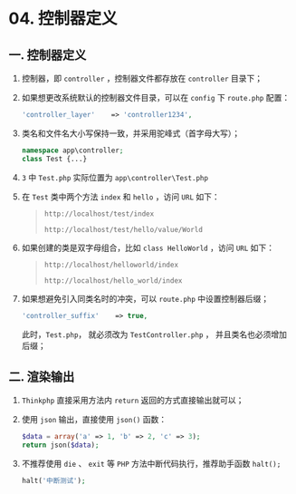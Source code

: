 # 04. 控制器定义

## 一. 控制器定义

1. 控制器，即 `controller` ，控制器文件都存放在 `controller` 目录下；

2. 如果想更改系统默认的控制器文件目录，可以在 `config` 下 `route.php` 配置：

   ```php
   'controller_layer'    => 'controller1234',
   ```

3. 类名和文件名大小写保持一致，并采用驼峰式（首字母大写）；

   ```php
   namespace app\controller;
   class Test {...}
   ```

4. `3` 中 `Test.php` 实际位置为 `app\controller\Test.php`

5. 在 `Test` 类中两个方法 `index` 和 `hello` ，访问 `URL` 如下：

   > `http://localhost/test/index`
   >
   > `http://localhost/test/hello/value/World`

6. 如果创建的类是双字母组合，比如 `class HelloWorld` ，访问 `URL` 如下：

   > `http://localhost/helloworld/index`
   >
   > `http://localhost/hello_world/index`

7. 如果想避免引入同类名时的冲突，可以 `route.php` 中设置控制器后缀；

   ```php
   'controller_suffix'    => true,
   ```

   此时，`Test.php`， 就必须改为 `TestController.php` ， 并且类名也必须增加后缀；

## 二. 渲染输出

1. `Thinkphp` 直接采用方法内 `return` 返回的方式直接输出就可以；

2. 使用 `json` 输出，直接使用 `json()` 函数：

   ```php
   $data = array('a' => 1, 'b' => 2, 'c' => 3);
   return json($data);
   ```

3. 不推荐使用 `die` 、 `exit` 等 `PHP` 方法中断代码执行，推荐助手函数 `halt();`

   ```php
   halt('中断测试');
   ```

   

